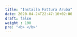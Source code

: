 ```yaml
---
title: "Installa Fattura Aruba"
date: 2020-04-24T22:47:10+02:00
draft: false
weight : 190
pre: "<b> </b>"
---
```

